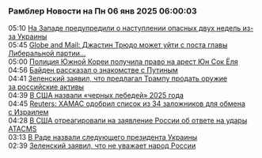 <h3>Рамблер Новости на Пн 06 янв 2025 06:00:03</h3>
<div class="rssn table">
  <span class="smaller gray hspace">05:10</span>
  <a class="nodecor" href="https://news.rambler.ru/world/54010097-na-zapade-predupredili-o-nastuplenii-opasnyh-dvuh-nedel-iz-za-ukrainy/">На Западе предупредили о наступлении опасных двух недель из-за Украины</a>
</div>
<div class="rssn table">
  <span class="smaller gray hspace">05:45</span>
  <a class="nodecor" href="https://news.rambler.ru/world/54010132-globe-and-mail-dzhastin-tryudo-mozhet-uyti-s-posta-glavy-liberalnoy-partii-kanady/">Globe and Mail: Джастин Трюдо может уйти с поста главы Либеральной партии...</a>
</div>
<div class="rssn table">
  <span class="smaller gray hspace">05:00</span>
  <a class="nodecor" href="https://news.rambler.ru/world/54005989-politsiya-yuzhnoy-korei-poluchila-pravo-na-arest-yun-sok-elya/">Полиция Южной Кореи получила право на арест Юн Сок Ёля</a>
</div>
<div class="rssn table">
  <span class="smaller gray hspace">04:56</span>
  <a class="nodecor" href="https://news.rambler.ru/world/54010066-bayden-rasskazal-o-znakomstve-s-putinym/">Байден рассказал о знакомстве с Путиным</a>
</div>
<div class="rssn table">
  <span class="smaller gray hspace">04:41</span>
  <a class="nodecor" href="https://news.rambler.ru/world/54009850-zelenskiy-zayavil-chto-predlagal-trampu-prodat-oruzhie-za-rossiyskie-aktivy/">Зеленский заявил, что предлагал Трампу продать оружие за российские активы</a>
</div>
<div class="rssn table">
  <span class="smaller gray hspace">04:39</span>
  <a class="nodecor" href="https://news.rambler.ru/world/54010048-v-ssha-nazvali-chernyh-lebedey-2025-goda/">В США назвали «черных лебедей» 2025 года</a>
</div>
<div class="rssn table">
  <span class="smaller gray hspace">04:45</span>
  <a class="nodecor" href="https://news.rambler.ru/world/54009353-reuters-hamas-odobril-spisok-iz-34-zalozhnikov-dlya-obmena-s-izrailem/">Reuters: ХАМАС одобрил список из 34 заложников для обмена с Израилем</a>
</div>
<div class="rssn table">
  <span class="smaller gray hspace">04:28</span>
  <a class="nodecor" href="https://news.rambler.ru/world/54010047-v-ssha-otreagirovali-na-zayavlenie-rossii-ob-otvete-na-udary-atacms/">В США отреагировали на заявление России об ответе на удары ATACMS</a>
</div>
<div class="rssn table">
  <span class="smaller gray hspace">03:13</span>
  <a class="nodecor" href="https://news.rambler.ru/world/54009999-v-rade-nazvali-sleduyuschego-prezidenta-ukrainy/">В Раде назвали следующего президента Украины</a>
</div>
<div class="rssn table">
  <span class="smaller gray hspace">02:39</span>
  <a class="nodecor" href="https://news.rambler.ru/world/54009993-zelenskiy-zayavil-chto-ne-uvazhaet-narod-rossii/">Зеленский заявил, что не уважает народ России</a>
</div>